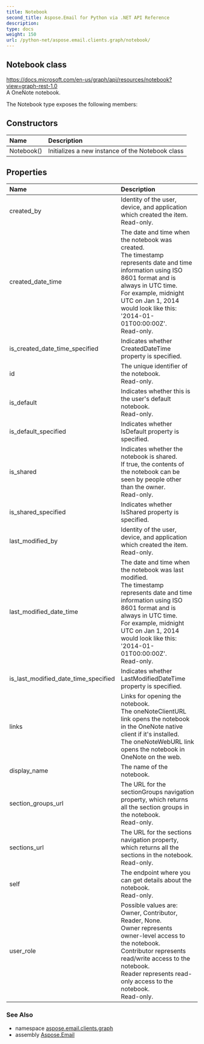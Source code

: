 ```yaml
---
title: Notebook
second_title: Aspose.Email for Python via .NET API Reference
description: 
type: docs
weight: 150
url: /python-net/aspose.email.clients.graph/notebook/
---
```


## Notebook class

https://docs.microsoft.com/en-us/graph/api/resources/notebook?view=graph-rest-1.0<br/>            A OneNote notebook.

The Notebook type exposes the following members:
## Constructors
| Name | Description |
| :- | :- |
|Notebook()|Initializes a new instance of the Notebook class|
## Properties
| Name | Description |
| :- | :- |
|created_by|Identity of the user, device, and application which created the item.<br/>            Read-only.|
|created_date_time|The date and time when the notebook was created.<br/>            The timestamp represents date and time information using ISO 8601 format and is always in UTC time.<br/>            For example, midnight UTC on Jan 1, 2014 would look like this: '2014-01-01T00:00:00Z'. <br/>            Read-only.|
|is_created_date_time_specified|Indicates whether CreatedDateTime property is specified.|
|id|The unique identifier of the notebook. <br/>            Read-only.|
|is_default|Indicates whether this is the user's default notebook. <br/>            Read-only.|
|is_default_specified|Indicates whether IsDefault property is specified.|
|is_shared|Indicates whether the notebook is shared.<br/>            If true, the contents of the notebook can be seen by people other than the owner. <br/>            Read-only.|
|is_shared_specified|Indicates whether IsShared property is specified.|
|last_modified_by|Identity of the user, device, and application which created the item. <br/>            Read-only.|
|last_modified_date_time|The date and time when the notebook was last modified. <br/>            The timestamp represents date and time information using ISO 8601 format and is always in UTC time.<br/>            For example, midnight UTC on Jan 1, 2014 would look like this: '2014-01-01T00:00:00Z'. <br/>            Read-only.|
|is_last_modified_date_time_specified|Indicates whether LastModifiedDateTime property is specified.|
|links|Links for opening the notebook.<br/>            The oneNoteClientURL link opens the notebook in the OneNote native client if it's installed. <br/>            The oneNoteWebURL link opens the notebook in OneNote on the web.|
|display_name|The name of the notebook.|
|section_groups_url|The URL for the sectionGroups navigation property, which returns all the section groups in the notebook. <br/>            Read-only.|
|sections_url|The URL for the sections navigation property, which returns all the sections in the notebook. <br/>            Read-only.|
|self|The endpoint where you can get details about the notebook. <br/>            Read-only.|
|user_role|Possible values are: Owner, Contributor, Reader, None.<br/>            Owner represents owner-level access to the notebook.<br/>            Contributor represents read/write access to the notebook.<br/>            Reader represents read-only access to the notebook.<br/>            Read-only.|

### See Also

* namespace [aspose.email.clients.graph](/email/python-net/aspose.email.clients.graph/)
* assembly [Aspose.Email](/email/python-net/)

